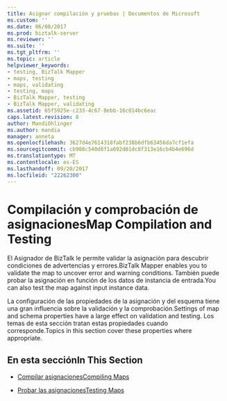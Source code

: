 ```yaml
---
title: Asignar compilación y pruebas | Documentos de Microsoft
ms.custom: ''
ms.date: 06/08/2017
ms.prod: biztalk-server
ms.reviewer: ''
ms.suite: ''
ms.tgt_pltfrm: ''
ms.topic: article
helpviewer_keywords:
- testing, BizTalk Mapper
- maps, testing
- maps, validating
- testing, maps
- BizTalk Mapper, testing
- BizTalk Mapper, validating
ms.assetid: 65f5925e-c233-4c67-8ebb-16c014bc6eac
caps.latest.revision: 8
author: MandiOhlinger
ms.author: mandia
manager: anneta
ms.openlocfilehash: 3627d4e7614318fabf238b6dfb63456da7cf1efa
ms.sourcegitcommit: cb908c540d8f1a692d01dc8f313e16cb4b4e696d
ms.translationtype: MT
ms.contentlocale: es-ES
ms.lasthandoff: 09/20/2017
ms.locfileid: "22262300"
---
```

# <a name="map-compilation-and-testing"></a><span data-ttu-id="74b91-102">Compilación y comprobación de asignaciones</span><span class="sxs-lookup"><span data-stu-id="74b91-102">Map Compilation and Testing</span></span>
<span data-ttu-id="74b91-103">El Asignador de BizTalk le permite validar la asignación para descubrir condiciones de advertencias y errores.</span><span class="sxs-lookup"><span data-stu-id="74b91-103">BizTalk Mapper enables you to validate the map to uncover error and warning conditions.</span></span> <span data-ttu-id="74b91-104">También puede probar la asignación en función de los datos de instancia de entrada.</span><span class="sxs-lookup"><span data-stu-id="74b91-104">You can also test the map against input instance data.</span></span>  
  
 <span data-ttu-id="74b91-105">La configuración de las propiedades de la asignación y del esquema tiene una gran influencia sobre la validación y la comprobación.</span><span class="sxs-lookup"><span data-stu-id="74b91-105">Settings of map and schema properties have a large effect on validation and testing.</span></span> <span data-ttu-id="74b91-106">Los temas de esta sección tratan estas propiedades cuando corresponde.</span><span class="sxs-lookup"><span data-stu-id="74b91-106">Topics in this section cover these properties where appropriate.</span></span>  
  
## <a name="in-this-section"></a><span data-ttu-id="74b91-107">En esta sección</span><span class="sxs-lookup"><span data-stu-id="74b91-107">In This Section</span></span>  
  
-   [<span data-ttu-id="74b91-108">Compilar asignaciones</span><span class="sxs-lookup"><span data-stu-id="74b91-108">Compiling Maps</span></span>](../core/compiling-maps.md)  
  
-   [<span data-ttu-id="74b91-109">Probar las asignaciones</span><span class="sxs-lookup"><span data-stu-id="74b91-109">Testing Maps</span></span>](../core/testing-maps.md)